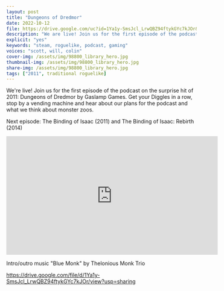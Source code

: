 ```yaml
---
layout: post
title: "Dungeons of Dredmor"
date: 2022-10-12
file: https://drive.google.com/uc?id=1Ya1y-SmsJcl_LrwQBZ94ftykGYc7kJOr&ampexport=download
description: "We are live! Join us for the first episode of the podcast on the surprise hit of 2011: Dungeons of Dredmor by Gaslamp Games. Get your Diggles in a row, stop by a vending machine and hear about our plans for the podcast and what we think about monster zoos. Next episode: The Binding of Isaac (2011) and The Binding of Isaac: Rebirth (2014). Intro/outro music Blue Monk by Thelonious Monk Trio. "
explicit: "yes" 
keywords: "steam, roguelike, podcast, gaming"
voices: "scott, will, colin"
cover-img: /assets/img/98800_library_hero.jpg
thumbnail-img: /assets/img/98800_library_hero.jpg
share-img: /assets/img/98800_library_hero.jpg
tags: ["2011", traditional roguelike]
---
```



We're live! Join us for the first episode of the podcast on the surprise hit of 2011: Dungeons of Dredmor by Gaslamp Games. Get your Diggles in a row, stop by a vending machine and hear about our plans for the podcast and what we think about monster zoos. 

Next episode: The Binding of Isaac (2011) and The Binding of Isaac: Rebirth (2014)


<div class="embed-responsive embed-responsive-16by9">
<iframe width="560" height="315" src="https://www.youtube.com/embed/biiudiiDXiw" title="YouTube video player" frameborder="0" allow="accelerometer; autoplay; clipboard-write; encrypted-media; gyroscope; picture-in-picture" allowfullscreen></iframe>
</div>

Intro/outro music "Blue Monk" by Thelonious Monk Trio





https://drive.google.com/file/d/1Ya1y-SmsJcl_LrwQBZ94ftykGYc7kJOr/view?usp=sharing
